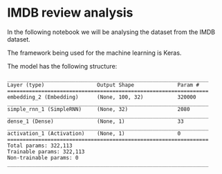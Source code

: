 # IMDB review analysis

In the following notebook we will be analysing the dataset from the IMDB dataset.

The framework being used for the machine learning is Keras.

The model has the following structure:

```
_________________________________________________________________
Layer (type)                 Output Shape              Param #   
=================================================================
embedding_2 (Embedding)      (None, 100, 32)           320000    
_________________________________________________________________
simple_rnn_1 (SimpleRNN)     (None, 32)                2080      
_________________________________________________________________
dense_1 (Dense)              (None, 1)                 33        
_________________________________________________________________
activation_1 (Activation)    (None, 1)                 0         
=================================================================
Total params: 322,113
Trainable params: 322,113
Non-trainable params: 0
_________________________________________________________________
```
